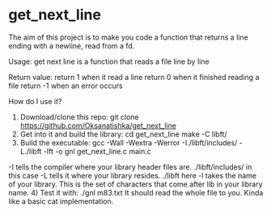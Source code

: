 # get_next_line
The aim of this project is to make you code a function that returns a line ending with a newline, read from a fd.

Usage:
get next line is a function that reads a file line by line

Return value:
return 1 when it read a line
return 0 when it finished reading a file
return -1 when an error occurs

How do I use it?
1) Download/clone this repo: 
git clone https://github.com/Oksanatishka/get_next_line
2) Get into it and build the library: 
cd get_next_line
make -C libft/
3) Build the executable: 
gcc -Wall -Wextra -Werror -I./libft/includes/ -L./libft -lft -o gnl get_next_line.c main.c

-I tells the compiler where your library header files are. ./libft/includes/ in this case
-L tells it where your library resides. ./libft here
-l takes the name of your library. This is the set of characters that come after lib in your library name.
4) Test it with: 
./gnl m83.txt
It should read the whole file to you. Kinda like a basic cat implementation.
